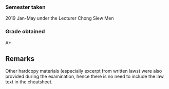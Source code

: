 ### Semester taken
2019 Jan-May under the Lecturer Chong Siew Men

### Grade obtained
A+

## Remarks
Other hardcopy materials (especially excerpt from written laws) were also provided during the examination, hence there is no need to include the law text in the cheatsheet.
